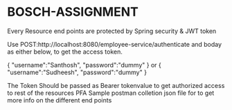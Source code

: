 # BOSCH-ASSIGNMENT

Every Resource end points are protected by Spring security & JWT token

Use POST:http://localhost:8080/employee-service/authenticate and boday as either below, to get the access token.

{
    "username":"Santhosh",
    "password":"dummy"
}
or 
{
    "username":"Sudheesh",
    "password":"dummy"
}

The Token Should be passed as Bearer tokenvalue to get authorized access to rest of the resources
PFA Sample postman colletion json file for to get more info on the different end points
